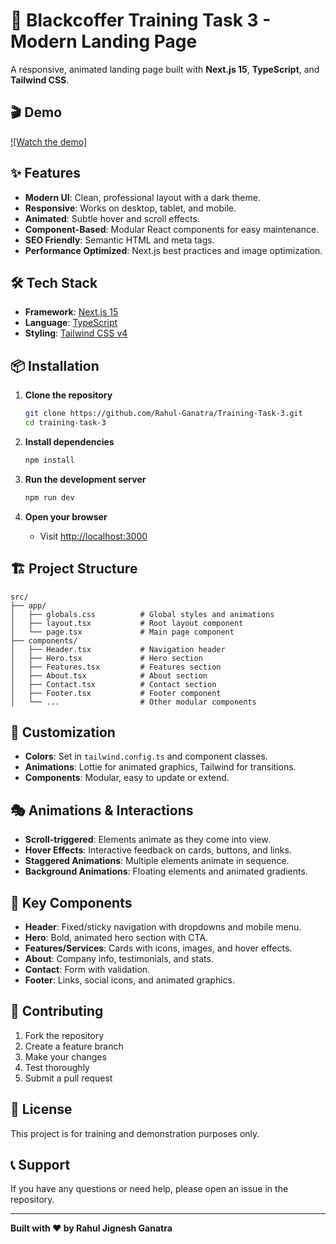# 🚀 Blackcoffer Training Task 3 - Modern Landing Page

A responsive, animated landing page built with **Next.js 15**, **TypeScript**, and **Tailwind CSS**.

## 🎬 Demo

[![Watch the demo]](https://www.loom.com/share/6f7570b05c38474786b1377b0fb8bf6b?sid=827b1753-f7f1-47e0-88f3-15b28ce6768e)

## ✨ Features

- **Modern UI**: Clean, professional layout with a dark theme.
- **Responsive**: Works on desktop, tablet, and mobile.
- **Animated**: Subtle hover and scroll effects.
- **Component-Based**: Modular React components for easy maintenance.
- **SEO Friendly**: Semantic HTML and meta tags.
- **Performance Optimized**: Next.js best practices and image optimization.

## 🛠️ Tech Stack

- **Framework**: [Next.js 15](https://nextjs.org/)
- **Language**: [TypeScript](https://www.typescriptlang.org/)
- **Styling**: [Tailwind CSS v4](https://tailwindcss.com/)

## 📦 Installation

1. **Clone the repository**
   ```bash
   git clone https://github.com/Rahul-Ganatra/Training-Task-3.git
   cd training-task-3
   ```

2. **Install dependencies**
   ```bash
   npm install
   ```

3. **Run the development server**
   ```bash
   npm run dev
   ```

4. **Open your browser**
   - Visit [http://localhost:3000](http://localhost:3000)

## 🏗️ Project Structure

```
src/
├── app/
│   ├── globals.css          # Global styles and animations
│   ├── layout.tsx           # Root layout component
│   └── page.tsx             # Main page component
├── components/
│   ├── Header.tsx           # Navigation header
│   ├── Hero.tsx             # Hero section
│   ├── Features.tsx         # Features section
│   ├── About.tsx            # About section
│   ├── Contact.tsx          # Contact section
│   ├── Footer.tsx           # Footer component
│   └── ...                  # Other modular components
```

## 🎨 Customization

- **Colors**: Set in `tailwind.config.ts` and component classes.
- **Animations**: Lottie for animated graphics, Tailwind for transitions.
- **Components**: Modular, easy to update or extend.

## 🎭 Animations & Interactions

- **Scroll-triggered**: Elements animate as they come into view.
- **Hover Effects**: Interactive feedback on cards, buttons, and links.
- **Staggered Animations**: Multiple elements animate in sequence.
- **Background Animations**: Floating elements and animated gradients.

## 🧩 Key Components

- **Header**: Fixed/sticky navigation with dropdowns and mobile menu.
- **Hero**: Bold, animated hero section with CTA.
- **Features/Services**: Cards with icons, images, and hover effects.
- **About**: Company info, testimonials, and stats.
- **Contact**: Form with validation.
- **Footer**: Links, social icons, and animated graphics.

## 🤝 Contributing

1. Fork the repository
2. Create a feature branch
3. Make your changes
4. Test thoroughly
5. Submit a pull request

## 📄 License

This project is for training and demonstration purposes only.

## 📞 Support

If you have any questions or need help, please open an issue in the repository.

---

**Built with ❤️ by Rahul Jignesh Ganatra**
